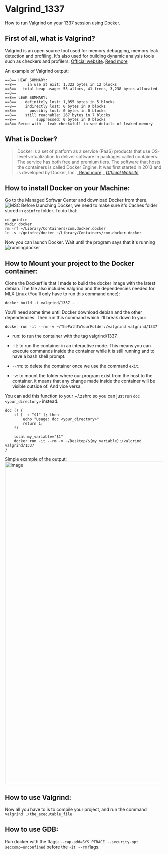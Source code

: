 # Valgrind_1337

How to run Valgrind on your 1337 session using Docker.

## First of all, what is Valgrind?

Valgrind is an open source tool used for memory debugging, memory leak detection and profiling. It's also used for building dynamic analysis tools such as checkers and profilers.
[Official website](https://valgrind.org/).
[Read more](https://en.wikipedia.org/wiki/Valgrind)

An example of Valgrind output:

```
==8== HEAP SUMMARY:
==8==     in use at exit: 1,322 bytes in 12 blocks
==8==   total heap usage: 53 allocs, 41 frees, 3,238 bytes allocated
==8==
==8== LEAK SUMMARY:
==8==    definitely lost: 1,055 bytes in 5 blocks
==8==    indirectly lost: 0 bytes in 0 blocks
==8==      possibly lost: 0 bytes in 0 blocks
==8==    still reachable: 267 bytes in 7 blocks
==8==         suppressed: 0 bytes in 0 blocks
==8== Rerun with --leak-check=full to see details of leaked memory
```

## What is Docker?

> Docker is a set of platform as a service (PaaS) products that use OS-level virtualization to deliver software in packages called containers. The service has both free and premium tiers. The software that hosts the containers is called Docker Engine. It was first started in 2013 and is developed by Docker, Inc. _[Read more](<https://en.wikipedia.org/wiki/Docker_(software)>).\_ _[Official Website](https://www.docker.com/)._

## How to install Docker on your Machine:

Go to the Managed Softwar Center and download Docker from there.
![MSC](https://i.imgur.com/TjmwlqF.png)
Before launching Docker, we need to make sure it's Caches folder stored in `goinfre` folder. To do that:

```
cd goinfre
mkdir docker
rm -rf ~/Library/Containers/com.docker.docker
ln -s ~/goinfre/docker ~/Library/Containers/com.docker.docker
```

Now you can launch Docker. Wait until the program says that it's running
![runningdocker](https://i.imgur.com/vppdEwm.png)

## How to Mount your project to the Docker container:

Clone the Dockerfile that I made to build the docker image with the latest debian. The file also includes Valgrind and the dependencies needed for MLX Linux (You'll only have to run this command once):

```
docker build -t valgrind/1337 .
```

You'll need some time until Docker download debian and the other dependencies.
Then run this command which I'll break down to you:

```
docker run -it --rm -v ~/ThePathToYourFolder:/valgrind valgrind/1337
```

- run: to run the container with the tag valgrind/1337.

- -it: to run the container in an interactive mode. This means you can execute commands inside the container while it is still running and to have a bash shell prompt.

- --rm: to delete the container once we use the command `exit`.

- -v: to mount the folder where our program exist from the host to the container. it means that any change made inside the container will be visible outside of. And vice versa.

You can add this function to your ~/.zshrc so you can just run `doc <your_directory>` instead.

```
doc () {
	if [ -z "$1" ]; then
		echo "Usage: doc <your_directory>"
		return 1;
	fi

	local my_variable="$1"
	docker run -it --rm -v ~/Desktop/${my_variable}:/valgrind valgrind/1337
}
```

Simple example of the output:
<img width="1032" alt="image" src="https://github.com/Suigetsu/Valgrind_1337/assets/57911923/fa0c60bf-7fc3-4edb-8417-6943926c9c15">

## How to use Valgrind:

Now all you have to is to compile your project, and run the command `valgrind ./the_executable_file`

## How to use GDB:

Run docker with the flags: `--cap-add=SYS_PTRACE --security-opt seccomp=unconfined` before the `-it --rm` flags.

